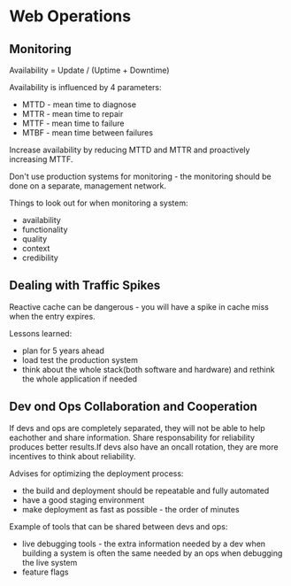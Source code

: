 # Web Operations

## Monitoring

Availability = Update / (Uptime + Downtime)

Availability is influenced by 4 parameters:

* MTTD - mean time to diagnose
* MTTR - mean time to repair
* MTTF - mean time to failure
* MTBF - mean time between failures

Increase availability by reducing MTTD and MTTR and proactively increasing MTTF.

Don't use production systems for monitoring - the monitoring should be done on
a separate, management network.

Things to look out for when monitoring a system:
* availability
* functionality
* quality
* context
* credibility

## Dealing with Traffic Spikes

Reactive cache can be dangerous - you will have a spike in cache miss when the
entry expires.

Lessons learned:

* plan for 5 years ahead
* load test the production system
* think about the whole stack(both software and hardware) and rethink the whole
  application if needed

## Dev ond Ops Collaboration and Cooperation

If devs and ops are completely separated, they will not be able to help
eachother and share information. Share responsability for reliability produces
better results.If devs also have an oncall rotation, they are more incentives
to think about reliability.

Advises for optimizing the deployment process:

* the build and deployment should be repeatable and fully automated
* have a good staging environment
* make deployment as fast as possible - the order of minutes

Example of tools that can be shared between devs and ops:

* live debugging tools - the extra information needed by a dev when building a
  system is often the same needed by an ops when debugging the live system
* feature flags
